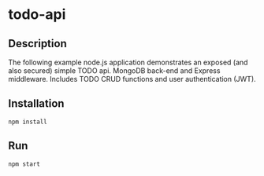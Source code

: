 # todo-api

## Description
The following example node.js application demonstrates an exposed (and also secured) simple 
TODO api. MongoDB back-end and Express middleware. Includes TODO CRUD functions and user authentication (JWT).


## Installation

    npm install
    
## Run

    npm start
